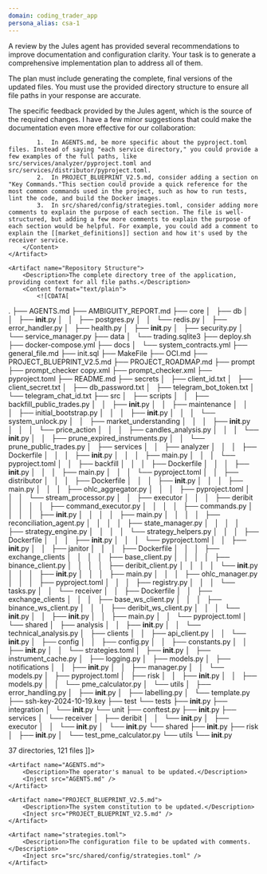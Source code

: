 ```yaml
---
domain: coding_trader_app
persona_alias: csa-1
---
```


<Mandate>
A review by the Jules agent has provided several recommendations to improve documentation and configuration clarity. Your task is to generate a comprehensive implementation plan to address all of them.

The plan must include generating the complete, final versions of the updated files. You must use the provided directory structure to ensure all file paths in your response are accurate.
</Mandate>

<Evidence>
    <Artifact name="Jules Feedback">
        <Description>The specific feedback provided by the Jules agent, which is the source of the required changes.</Description>
        <Content>
            <!-- This is where you would paste the text from the "jules_feedback_log.md" -->
            I have a few minor suggestions that could make the documentation even more effective for our collaboration:

            1.  In AGENTS.md, be more specific about the pyproject.toml files. Instead of saying "each service directory," you could provide a few examples of the full paths, like src/services/analyzer/pyproject.toml and src/services/distributor/pyproject.toml.
            2.  In PROJECT_BLUEPRINT_V2.5.md, consider adding a section on "Key Commands."This section could provide a quick reference for the most common commands used in the project, such as how to run tests, lint the code, and build the Docker images. 
            3.  In src/shared/config/strategies.toml, consider adding more comments to explain the purpose of each section. The file is well-structured, but adding a few more comments to explain the purpose of each section would be helpful. For example, you could add a comment to explain the [[market_definitions]] section and how it's used by the receiver service.
        </Content>
    </Artifact>

    <Artifact name="Repository Structure">
        <Description>The complete directory tree of the application, providing context for all file paths.</Description>
        <Content format="text/plain">
            <![CDATA[
.
├── AGENTS.md
├── AMBIGUITY_REPORT.md
├── core
│   ├── db
│   │   ├── __init__.py
│   │   ├── postgres.py
│   │   └── redis.py
│   ├── error_handler.py
│   ├── health.py
│   ├── __init__.py
│   ├── security.py
│   └── service_manager.py
├── data
│   └── trading.sqlite3
├── deploy.sh
├── docker-compose.yml
├── docs
│   └── system_contracts.yml
├── general_file.md
├── init.sql
├── MakeFile
├── OCI.md
├── PROJECT_BLUEPRINT_V2.5.md
├── PROJECT_ROADMAP.md
├── prompt
├── prompt_checker copy.xml
├── prompt_checker.xml
├── pyproject.toml
├── README.md
├── secrets
│   ├── client_id.txt
│   ├── client_secret.txt
│   ├── db_password.txt
│   ├── telegram_bot_token.txt
│   └── telegram_chat_id.txt
├── src
│   ├── scripts
│   │   ├── backfill_public_trades.py
│   │   ├── __init__.py
│   │   ├── maintenance
│   │   │   ├── initial_bootstrap.py
│   │   │   ├── __init__.py
│   │   │   └── system_unlock.py
│   │   ├── market_understanding
│   │   │   ├── __init__.py
│   │   │   └── price_action
│   │   │       ├── candles_analysis.py
│   │   │       └── __init__.py
│   │   ├── prune_expired_instruments.py
│   │   └── prune_public_trades.py
│   ├── services
│   │   ├── analyzer
│   │   │   ├── Dockerfile
│   │   │   ├── __init__.py
│   │   │   ├── main.py
│   │   │   └── pyproject.toml
│   │   ├── backfill
│   │   │   ├── Dockerfile
│   │   │   ├── __init__.py
│   │   │   ├── main.py
│   │   │   └── pyproject.toml
│   │   ├── distributor
│   │   │   ├── Dockerfile
│   │   │   ├── __init__.py
│   │   │   ├── main.py
│   │   │   ├── ohlc_aggregator.py
│   │   │   ├── pyproject.toml
│   │   │   └── stream_processor.py
│   │   ├── executor
│   │   │   ├── deribit
│   │   │   │   ├── command_executor.py
│   │   │   │   ├── commands.py
│   │   │   │   ├── __init__.py
│   │   │   │   ├── main.py
│   │   │   │   ├── reconciliation_agent.py
│   │   │   │   ├── state_manager.py
│   │   │   │   ├── strategy_engine.py
│   │   │   │   └── strategy_helpers.py
│   │   │   ├── Dockerfile
│   │   │   ├── __init__.py
│   │   │   └── pyproject.toml
│   │   ├── __init__.py
│   │   ├── janitor
│   │   │   ├── Dockerfile
│   │   │   ├── exchange_clients
│   │   │   │   ├── base_client.py
│   │   │   │   ├── binance_client.py
│   │   │   │   ├── deribit_client.py
│   │   │   │   └── __init__.py
│   │   │   ├── __init__.py
│   │   │   ├── main.py
│   │   │   ├── ohlc_manager.py
│   │   │   ├── pyproject.toml
│   │   │   ├── registry.py
│   │   │   └── tasks.py
│   │   └── receiver
│   │       ├── Dockerfile
│   │       ├── exchange_clients
│   │       │   ├── base_ws_client.py
│   │       │   ├── binance_ws_client.py
│   │       │   ├── deribit_ws_client.py
│   │       │   └── __init__.py
│   │       ├── __init__.py
│   │       ├── main.py
│   │       └── pyproject.toml
│   └── shared
│       ├── analysis
│       │   ├── __init__.py
│       │   └── technical_analysis.py
│       ├── clients
│       │   ├── api_client.py
│       │   └── __init__.py
│       ├── config
│       │   ├── config.py
│       │   ├── constants.py
│       │   ├── __init__.py
│       │   └── strategies.toml
│       ├── __init__.py
│       ├── instrument_cache.py
│       ├── logging.py
│       ├── models.py
│       ├── notifications
│       │   ├── __init__.py
│       │   ├── manager.py
│       │   └── models.py
│       ├── pyproject.toml
│       ├── risk
│       │   ├── __init__.py
│       │   ├── models.py
│       │   └── pme_calculator.py
│       └── utils
│           ├── error_handling.py
│           ├── __init__.py
│           ├── labelling.py
│           └── template.py
├── ssh-key-2024-10-19.key
├── test
└── tests
    ├── __init__.py
    ├── integration
    │   └── __init__.py
    └── unit
        ├── conftest.py
        ├── __init__.py
        ├── services
        │   └── receiver
        │       ├── deribit
        │       │   └── __init__.py
        │       ├── executor
        │       │   └── __init__.py
        │       └── __init__.py
        └── shared
            ├── __init__.py
            ├── risk
            │   ├── __init__.py
            │   └── test_pme_calculator.py
            └── utils
                └── __init__.py

37 directories, 121 files
            ]]>
        </Content>
    </Artifact>

    <Artifact name="AGENTS.md">
        <Description>The operator's manual to be updated.</Description>
        <Inject src="AGENTS.md" />
    </Artifact>

    <Artifact name="PROJECT_BLUEPRINT_V2.5.md">
        <Description>The system constitution to be updated.</Description>
        <Inject src="PROJECT_BLUEPRINT_V2.5.md" />
    </Artifact>

    <Artifact name="strategies.toml">
        <Description>The configuration file to be updated with comments.</Description>
        <Inject src="src/shared/config/strategies.toml" />
    </Artifact>
</Evidence>